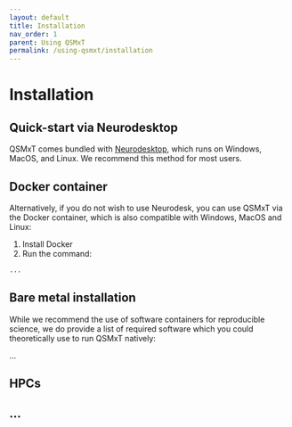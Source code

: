 ```yaml
---
layout: default
title: Installation
nav_order: 1
parent: Using QSMxT
permalink: /using-qsmxt/installation
---
```


<head>
  <link rel="stylesheet" href="https://maxcdn.bootstrapcdn.com/bootstrap/3.4.1/css/bootstrap.min.css">
  <script src="https://ajax.googleapis.com/ajax/libs/jquery/3.6.0/jquery.min.js"></script>
  <script src="https://maxcdn.bootstrapcdn.com/bootstrap/3.4.1/js/bootstrap.min.js"></script>
</head>

# Installation

## Quick-start via Neurodesktop

QSMxT comes bundled with <a href="https://neurodesk.org/" target="_blank" data-placement="top" data-toggle="popover" data-trigger="hover focus" data-content="An interactive analysis environment for Neuroimaging. Click to navigate.">Neurodesktop</a>, which runs on Windows, MacOS, and Linux. We recommend this method for most users. 

## Docker container

Alternatively, if you do not wish to use Neurodesk, you can use QSMxT via the Docker container, which is also compatible with Windows, MacOS and Linux:

 1. Install Docker
 2. Run the command:
 ```bash
 ...
 ```

## Bare metal installation

While we recommend the use of software containers for reproducible science, we do provide a list of required software which you could theoretically use to run QSMxT natively:

...

## HPCs

## ...

<script>
$(document).ready(function(){
    $('[data-toggle="popover"]').popover();   
});
$("[data-toggle=popover]")
.popover({html:true})
</script>

